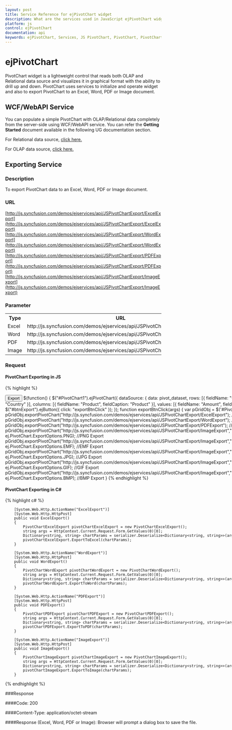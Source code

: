 ```yaml
---
layout: post
title: Service Reference for ejPivotChart widget
description: What are the services used in JavaScript ejPivotChart widget
platform: js
control: ejPivotChart
documentation: api
keywords: ejPivotChart, Services, JS PivotChart, PivotChart, PivotChart Exporting, Image Exporting
---
```


# ejPivotChart

PivotChart widget is a lightweight control that reads both OLAP and Relational data source and visualizes it in graphical format with the ability to drill up and down. PivotChart uses services to initialize and operate widget and also to export PivotChart to an Excel, Word, PDF or Image document.

## WCF/WebAPI Service
You can populate a simple PivotChart with OLAP/Relational data completely from the server-side using WCF/WebAPI service. You can refer the **Getting Started** document available in the following UG documentation section.
 
For Relational data source, [click here.](https://help.syncfusion.com/js/pivotchart/relational-getting-started#creating-a-simple-application-with-pivotchart-and-relational-datasource-server-mode)

For OLAP data source, [click here.](https://help.syncfusion.com/js/pivotchart/olap-getting-started#creating-a-simple-application-with-pivotchart-and-olap-datasource-server-mode)
 
## Exporting Service

### Description

To export PivotChart data to an Excel, Word, PDF or Image document.

### URL

[http://js.syncfusion.com/demos/ejservices/api/JSPivotChartExport/ExcelExport](http://js.syncfusion.com/demos/ejservices/api/JSPivotChartExport/ExcelExport)
[http://js.syncfusion.com/demos/ejservices/api/JSPivotChartExport/WordExport](http://js.syncfusion.com/demos/ejservices/api/JSPivotChartExport/WordExport)
[http://js.syncfusion.com/demos/ejservices/api/JSPivotChartExport/PDFExport](http://js.syncfusion.com/demos/ejservices/api/JSPivotChartExport/PDFExport)
[http://js.syncfusion.com/demos/ejservices/api/JSPivotChartExport/ImageExport](http://js.syncfusion.com/demos/ejservices/api/JSPivotChartExport/ImageExport)

### Parameter
<table>
   <th>Type</th>
   <th>URL </th>
   <th>MultipleExport </th>
   <tr>
      <td>Excel</td>
      <td>http://js.syncfusion.com/demos/ejservices/api/JSPivotChartExport/ExcelExport</td>
      <td>False</td>
   </tr>
   <tr>
      <td>Word</td>
      <td>http://js.syncfusion.com/demos/ejservices/api/JSPivotChartExport/WordExport</td>
      <td>False</td>
   </tr>
   <tr>
      <td>PDF</td>
      <td>http://js.syncfusion.com/demos/ejservices/api/JSPivotChartExport/PDFExport</td>
      <td>False</td>
   </tr>
   <tr>
      <td>Image</td>
      <td>http://js.syncfusion.com/demos/ejservices/api/JSPivotChartExport/ImageExport</td>
      <td>False</td>
   </tr>
</table>

### Request

#### PivotChart Exporting in JS

{% highlight %}
<div id="PivotChart1" style="min-height: 275px; min-width: 525px; height: 460px; width: 950px">
<button id="btnExport">Export</button>
 $(function() {
     $("#PivotChart1").ejPivotChart({
         dataSource: {
             data: pivot_dataset,
             rows: [{
                 fieldName: "Country",
                 fieldCaption: "Country"
             }],
             columns: [{
                 fieldName: "Product",
                 fieldCaption: "Product"
             }],
             values: [{
                 fieldName: "Amount",
                 fieldCaption: "Amount"
             }]
         }
     });
     $("#btnExport").ejButton({
           click: "exportBtnClick"
     });
 });
     function exportBtnClick(args)
     {
        var pGridObj = $('#PivotChart1').data("ejPivotChart");
        pGridObj.exportPivotChart("http://js.syncfusion.com/demos/ejservices/api/JSPivotChartExport/ExcelExport");  //Excel Export
        pGridObj.exportPivotChart("http://js.syncfusion.com/demos/ejservices/api/JSPivotChartExport/WordExport");   //Word Export
        pGridObj.exportPivotChart("http://js.syncfusion.com/demos/ejservices/api/JSPivotChartExport/PDFExport");    //PDF Export
        pGridObj.exportPivotChart("http://js.syncfusion.com/demos/ejservices/api/JSPivotChartExport/ImageExport","PivotChart", ej.PivotChart.ExportOptions.PNG); //PNG Export
        pGridObj.exportPivotChart("http://js.syncfusion.com/demos/ejservices/api/JSPivotChartExport/ImageExport","PivotChart", ej.PivotChart.ExportOptions.EMF); //EMF Export
        pGridObj.exportPivotChart("http://js.syncfusion.com/demos/ejservices/api/JSPivotChartExport/ImageExport","PivotChart", ej.PivotChart.ExportOptions.JPG); //JPG Export
        pGridObj.exportPivotChart("http://js.syncfusion.com/demos/ejservices/api/JSPivotChartExport/ImageExport","PivotChart", ej.PivotChart.ExportOptions.GIF); //GIF Export
        pGridObj.exportPivotChart("http://js.syncfusion.com/demos/ejservices/api/JSPivotChartExport/ImageExport","PivotChart", ej.PivotChart.ExportOptions.BMP); //BMP Export
     }
{% endhighlight %}

#### PivotChart Exporting in C# 

{% highlight c# %}

        [System.Web.Http.ActionName("ExcelExport")]
        [System.Web.Http.HttpPost]
        public void ExcelExport()
        {
            PivotChartExcelExport pivotChartExcelExport = new PivotChartExcelExport();
            string args = HttpContext.Current.Request.Form.GetValues(0)[0];
            Dictionary<string, string> chartParams = serializer.Deserialize<Dictionary<string, string>>(args);
            pivotChartExcelExport.ExportToExcel(chartParams);
        }

        [System.Web.Http.ActionName("WordExport")]
        [System.Web.Http.HttpPost]
        public void WordExport()
        {
            PivotChartWordExport pivotChartWordExport = new PivotChartWordExport();
            string args = HttpContext.Current.Request.Form.GetValues(0)[0];
            Dictionary<string, string> chartParams = serializer.Deserialize<Dictionary<string, string>>(args);
            pivotChartWordExport.ExportToWord(chartParams);
        }

        [System.Web.Http.ActionName("PDFExport")]
        [System.Web.Http.HttpPost]
        public void PDFExport()
        {
            PivotChartPDFExport pivotChartPDFExport = new PivotChartPDFExport();
            string args = HttpContext.Current.Request.Form.GetValues(0)[0];
            Dictionary<string, string> chartParams = serializer.Deserialize<Dictionary<string, string>>(args);
            pivotChartPDFExport.ExportToPDF(chartParams);
        }

        [System.Web.Http.ActionName("ImageExport")]
        [System.Web.Http.HttpPost]
        public void ImageExport()
        {
            PivotChartImageExport pivotChartImageExport = new PivotChartImageExport();
            string args = HttpContext.Current.Request.Form.GetValues(0)[0];
            Dictionary<string, string> chartParams = serializer.Deserialize<Dictionary<string, string>>(args);
            pivotChartImageExport.ExportToImage(chartParams);
        }  
{% endhighlight %}
 
###Response

####Code: 200

####Content-Type: application/octet-stream

####Response (Excel, Word, PDF or Image):
Browser will prompt a dialog box to save the file.


